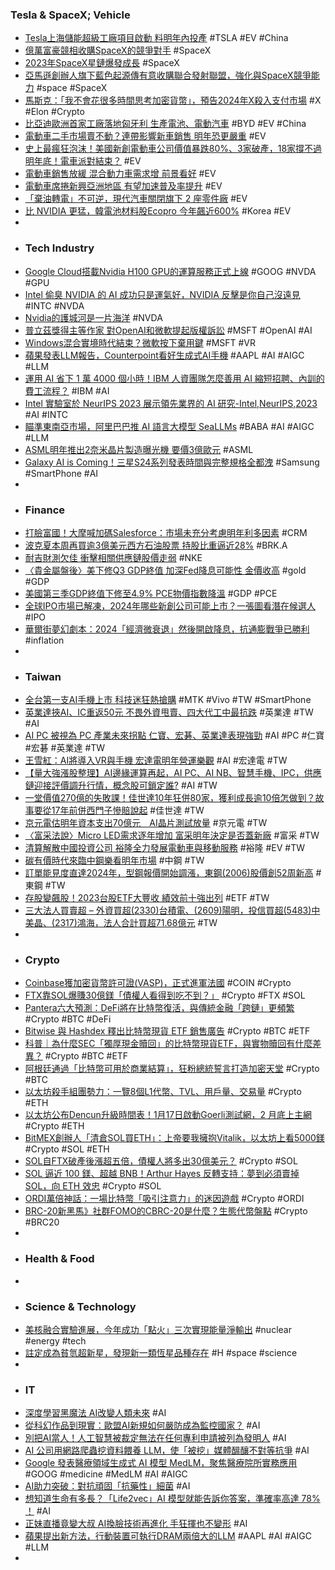 ### Tesla & SpaceX; Vehicle
- [Tesla上海儲能超級工廠項目啟動 料明年內投產](https://today.line.me/hk/v2/article/mWO5mlw) #TSLA #EV #China
- [億萬富豪競相收購SpaceX的競爭對手](https://cn.wsj.com/articles/億萬富豪競相收購spacex的競爭對手-3dd29dcc) #SpaceX
- [2023年SpaceX星鏈爆發成長](https://www.epochtimes.com/b5/23/12/21/n14141326.htm) #SpaceX
- [亞馬遜創辦人旗下藍色起源傳有意收購聯合發射聯盟，強化與SpaceX競爭能力](https://mashdigi.com/blue-origin-owned-by-amazon-founder-reportedly-intends-to-acquire-united-launch-alliance-to-strengthen-its-competitiveness-with-spacex/) #space #SpaceX
- [馬斯克：「我不會花很多時間思考加密貨幣」，預告2024年X殺入支付市場](https://www.blocktempo.com/elon-musk-says-he-doesnt-spend-a-lot-of-time-thinking-of-cryptocurrency/) #X #Elon #Crypto
- [比亞迪歐洲首家工廠落地匈牙利 生產電池、電動汽車](https://www.ctee.com.tw/news/20231222701972-430804) #BYD #EV #China
- [電動車二手市場賣不動？連帶影響新車銷售 明年恐更嚴重](https://udn.com/news/story/6811/7659058) #EV
- [史上最瘋狂泡沫！美國新創電動車公司價值暴跌80%、3家破產，18家撐不過明年底！電車派對結束？](https://www.storm.mg/lifestyle/4958709) #EV
- [電動車銷售放緩 混合動力車需求增 前景看好](https://www.epochtimes.com/b5/23/12/22/n14141758.htm) #EV
- [電動車席捲新興亞洲地區 有望加速普及率提升](https://udn.com/news/story/7240/7658049) #EV
- [「棄油轉電」不可逆，現代汽車關閉旗下 2 座零件廠](https://technews.tw/2023/12/22/hyundai-motor-ulsan/) #EV
- [比 NVIDIA 更猛，韓電池材料股Ecopro 今年飆近600%](https://finance.technews.tw/2023/12/22/ecopro-shares-soar-nearly-600percent-this-year/) #Korea #EV
-
- ### Tech Industry
- [Google Cloud搭載Nvidia H100 GPU的運算服務正式上線](https://www.ithome.com.tw/review/160499) #GOOG #NVDA #GPU
- [Intel 偷臭 NVIDIA 的 AI 成功只是運氣好，NVIDIA 反擊是你自己沒遠見](https://www.kocpc.com.tw/archives/526372) #INTC #NVDA
- [Nvidia的護城河是一片海洋](https://www.ithome.com.tw/voice/160494) #NVDA
- [普立茲獎得主等作家 對OpenAI和微軟提起版權訴訟](https://news.cnyes.com/news/id/5417968) #MSFT #OpenAI #AI
- [Windows混合實境時代結束？微軟按下棄用鍵](https://news.cnyes.com/news/id/5417490) #MSFT #VR
- [蘋果發表LLM報告，Counterpoint看好生成式AI手機](https://m.moneydj.com/f1a.aspx?a=07dd0039-be83-4b11-b507-f1a2562104e3) #AAPL #AI #AIGC #LLM
- [運用 AI 省下 1 萬 4000 個小時！IBM 人資團隊怎麼善用 AI 縮短招聘、內訓的費工流程？](https://www.managertoday.com.tw/articles/view/67886) #IBM #AI
- [Intel 實驗室於 NeurIPS 2023 展示領先業界的 AI 研究-Intel,NeurIPS,2023](https://www.xfastest.com/thread-282964-1-1.html) #AI #INTC
- [瞄準東南亞市場，阿里巴巴推 AI 語言大模型 SeaLLMs](https://technews.tw/2023/12/22/alibaba-ai-seallms/) #BABA #AI #AIGC #LLM
- [ASML明年推出2奈米晶片製造曝光機 要價3億歐元](https://m.cnyes.com/news/id/5417419) #ASML
- [Galaxy AI is Coming！三星S24系列發表時間與完整規格全都洩](https://today.line.me/tw/v2/article/XY65PlQ) #Samsung #SmartPhone #AI
-
- ### Finance
- [打臉富國！大摩喊加碼Salesforce：市場未充分考慮明年利多因素](https://m.cnyes.com/news/id/5417369) #CRM
- [波克夏本周再買逾3億美元西方石油股票 持股比重逼近28%](https://news.cnyes.com/news/id/5417811) #BRK.A
- [耐吉財測欠佳 衝擊相關供應鏈股價走弱](https://www.wealth.com.tw/articles/d0206c3f-74d4-41ab-9e48-7059ab42a334) #NKE
- [〈貴金屬盤後〉美下修Q3 GDP終值 加深Fed降息可能性 金價收高](https://news.cnyes.com/news/id/5417356) #gold #GDP
- [美國第三季GDP終值下修至4.9% PCE物價指數降溫](https://news.cnyes.com/news/id/5417237) #GDP #PCE
- [全球IPO市場已解凍，2024年哪些新創公司可能上市？一張圖看潛在候選人](https://www.bnext.com.tw/article/77864/ipo-candidate-in-2024-forecast) #IPO
- [華爾街夢幻劇本：2024「經濟微衰退」然後開啟降息，抗通膨戰爭已勝利](https://www.blocktempo.com/wall-street-economists-think-u-s-economy-will-recess/) #inflation
-
- ### Taiwan
- [全台第一支AI手機上市 科技迷狂熱搶購](https://tw.news.yahoo.com/全台第-支ai手機上市-科技迷狂熱搶購-052233996.html) #MTK #Vivo #TW #SmartPhone
- [英業達挾AI、IC重返50元 不畏外資甩賣、四大代工中最抗跌](https://money.udn.com/money/amp/story/5710/7659687) #英業達 #TW #AI
- [AI PC 被視為 PC 產業未來拐點 仁寶、宏碁、英業達表現強勁](https://money.udn.com/money/story/5710/7655443) #AI #PC #仁寶 #宏碁 #英業達 #TW
- [王雪紅：AI將導入VR與手機 宏達電明年營運樂觀](https://news.cnyes.com/news/id/5417898) #AI #宏達電 #TW
- [【量大強漲股整理】AI邊緣運算再起，AI PC、AI NB、智慧手機、IPC，供應鏈迎接評價調升行情，概念股可鎖定誰?](https://amp-news.cnyes.com/news/id/5418231) #AI #TW
- [一堂價值270億的失敗課！佳世達10年狂併80家，獲利成長逾10倍怎做到？故事要從17年前併西門子慘賠說起](https://www.wealth.com.tw/articles/b73d1a09-b878-4963-b881-ee96f665428c) #佳世達 #TW
- [京元電估明年資本支出70億元　AI晶片測試放量](https://www.ftvnews.com.tw/news/detail/2023C22W0272) #京元電 #TW
- [〈富采法說〉Micro LED需求逐年增加 富采明年決定是否蓋新廠](https://news.cnyes.com/news/id/5418171) #富采 #TW
- [清算解散中國投資公司 裕隆全力發展電動車與移動服務](https://www.wealth.com.tw/articles/966bdcc0-a909-4f1e-90c1-3d162d8cb809) #裕隆 #EV #TW
- [碳有價時代來臨中鋼樂看明年市場](https://www.ctee.com.tw/news/20231222700113-439901) #中鋼 #TW
- [訂單能見度直達2024年，型鋼報價開始調漲，東鋼(2006)股價創52周新高](https://uanalyze.com.tw/articles/907954271) #東鋼 #TW
- [存股變飆股！2023台股ETF大豐收 績效前十強出列](https://news.cnyes.com/news/id/5417820) #ETF #TW
- [三大法人買賣超 – 外資買超(2330)台積電、(2609)陽明，投信買超(5483)中美晶、(2317)鴻海，法人合計買超71.68億元](https://www.sinotrade.com.tw/richclub/hotstock/三大法人買賣超-–-外資買超-2330-台積電--2609-陽明-投信買超-5483-中美晶--2317-鴻海-法人合計買超71-68億元--1222--65854ca8fc95f66b8c1a37da) #TW
-
- ### Crypto
- [Coinbase獲加密貨幣許可證(VASP)，正式進軍法國](https://abmedia.io/coinbase-secures-crypto-license-in-france) #COIN #Crypto
- [FTX靠SOL爆賺30億鎂「債權人看得到吃不到？」](https://www.blocktempo.com/after-bankruptcy-ftx-made-a-whopping-3-billion-from-sol/) #Crypto #FTX #SOL
- [Pantera六大預測：DeFi將在比特幣復活，與傳統金融「跨鏈」更頻繁](https://abmedia.io/6-predictions-for-crypto-in-2024) #Crypto #BTC #DeFi
- [Bitwise 與 Hashdex 釋出比特幣現貨 ETF 銷售廣告](https://blockcast.it/2023/12/21/mica-daily-1221/) #Crypto #BTC #ETF
- [科普｜為什麼SEC「獨厚現金贖回」的比特幣現貨ETF，與實物贖回有什麼差異？](https://www.blocktempo.com/why-sec-is-particularly-fond-of-the-cash-creation-model/) #Crypto #BTC #ETF
- [阿根廷通過「比特幣可用於商業結算」，狂粉總統誓言打造加密天堂](https://www.blocktempo.com/argentina-ratify-that-contracts-can-be-agreed-in-bitcoin/) #Crypto #BTC
- [以太坊殺手組團勢力：一覽8個L1代幣、TVL、用戶量、交易量](https://www.blocktempo.com/l1-tokens-are-still-outperforming/) #Crypto #ETH
- [以太坊公布Dencun升級時間表！1月17日啟動Goerli測試網，2 月底上主網](https://www.blocktempo.com/ethereum-dencun-upgrade-will-be-launched-on-the-goerli-testnet-on-january-17/) #Crypto #ETH
- [BitMEX創辦人「清倉SOL買ETH」：上帝要我擁抱Vitalik，以太坊上看5000鎂](https://www.blocktempo.com/arthur-hayes-said-dump-that-sam-coin-pos-and-profess-your-love-for-archangel-vitalik/) #Crypto #SOL #ETH
- [SOL自FTX破產後漲超五倍，債權人將多出30億美元？](https://abmedia.io/a-potential-gain-of-more-than-3b-for-ftx-debtors) #Crypto #SOL
- [SOL 逼近 100 鎂、超越 BNB！Arthur Hayes 反轉支持：夢到必須賣掉 SOL，向 ETH 效忠](https://abmedia.io/arthur-hayes-dumped-sol) #Crypto #SOL
- [ORDI萬倍神話：一場比特幣「吸引注意力」的迷因遊戲](https://www.blocktempo.com/ordinals-is-a-meme-game-built-on-bitcoin/) #Crypto #ORDI
- [BRC-20新黑馬》社群FOMO的CBRC-20是什麼？生態代幣盤點](https://www.blocktempo.com/what-is-cbrc-20/) #Crypto #BRC20
-
- ### Health & Food
-
- ### Science & Technology
- [美核融合實驗進展，今年成功「點火」三次實現能量淨輸出](https://technews.tw/2023/12/22/nif-ignition-three-times/) #nuclear #energy #tech
- [註定成為貧氫超新星，發現新一類恆星品種存在](https://technews.tw/2023/12/22/hydrogen-poor-star-supernova/) #H #space #science
-
- ### IT
- [深度學習黑魔法 AI改變人類未來](https://tw.news.yahoo.com/深度學習黑魔法-ai改變人類未來-051251053.html) #AI
- [從科幻作品到現實：歐盟AI新規如何嚴防成為監控國家？](https://www.hk01.com/世界專題/973868/從科幻作品到現實-歐盟ai新規如何嚴防成為監控國家) #AI
- [別把AI當人！人工智慧被裁定無法在任何專利申請被列為發明人](https://tech.udn.com/tech/story/123454/7657498) #AI
- [AI 公司用網路爬蟲挖資料餵養 LLM，使「被挖」媒體醞釀不對等抗爭](https://technews.tw/2023/12/22/how-publishers-blocking-ai-web-crawlers/) #AI
- [Google 發表醫療領域生成式 AI 模型 MedLM，聚焦醫療院所實務應用](https://technews.tw/2023/12/22/google-ai-medlm/) #GOOG #medicine #MedLM #AI #AIGC
- [AI助力突破：對抗頑固「抗藥性」細菌](https://tw.news.yahoo.com/ai助力突破-對抗頑固-抗藥性-細菌-120000621.html) #AI
- [想知道生命有多長？「Life2vec」AI 模型就能告訴你答案，準確率高達 78% ！](https://buzzorange.com/techorange/2023/12/22/life2vec/) #AI
- [正妹直播竟變大叔 AI換臉技術再進化 手狂揮也不變形](https://www.chinatimes.com/hottopic/20231222003998-260809) #AI
- [蘋果提出新方法，行動裝置可執行DRAM兩倍大的LLM](https://www.ithome.com.tw/news/160490) #AAPL #AI #AIGC #LLM
-